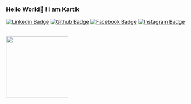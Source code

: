 ### Hello World👋 ! I am Kartik
[![Linkedin Badge](https://img.shields.io/badge/-@abhikumar22-0077B4?style=flat-square&labelColor=0077B4&logo=linkedin&logoColor=white&link=https://www.linkedin.com/in/rajujha373/)](https://www.linkedin.com/in/rajujha373/)
[![Github Badge](https://img.shields.io/badge/-@abhikumar22-000000?style=flat-square&labelColor=000000&logo=github&logoColor=white&link=https://github.com/irkartik/)](https://github.com/irkartik/)
[![Facebook Badge](https://img.shields.io/badge/-@abhikr28-3D558F?style=flat-square&labelColor=3D558F&logo=facebook&logoColor=white&link=https://www.facebook.com/irkartik)](https://www.facebook.com/irkartik)
[![Instagram Badge](https://img.shields.io/badge/-@abhikumar_22-BB009A?style=flat-square&labelColor=BB009A&logo=instagram&logoColor=white&link=https://www.instagram.com/irkartik_/)](https://www.instagram.com/irkartik_/)


<br/>
  <img src="https://github-readme-stats.vercel.app/api?username=irkartik&show_icons=true&hide_border=true" height="170px">
